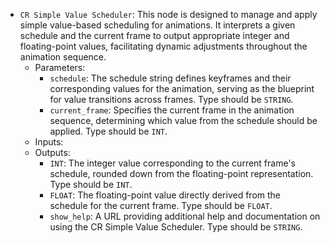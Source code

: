- `CR Simple Value Scheduler`: This node is designed to manage and apply simple value-based scheduling for animations. It interprets a given schedule and the current frame to output appropriate integer and floating-point values, facilitating dynamic adjustments throughout the animation sequence.
    - Parameters:
        - `schedule`: The schedule string defines keyframes and their corresponding values for the animation, serving as the blueprint for value transitions across frames. Type should be `STRING`.
        - `current_frame`: Specifies the current frame in the animation sequence, determining which value from the schedule should be applied. Type should be `INT`.
    - Inputs:
    - Outputs:
        - `INT`: The integer value corresponding to the current frame's schedule, rounded down from the floating-point representation. Type should be `INT`.
        - `FLOAT`: The floating-point value directly derived from the schedule for the current frame. Type should be `FLOAT`.
        - `show_help`: A URL providing additional help and documentation on using the CR Simple Value Scheduler. Type should be `STRING`.
